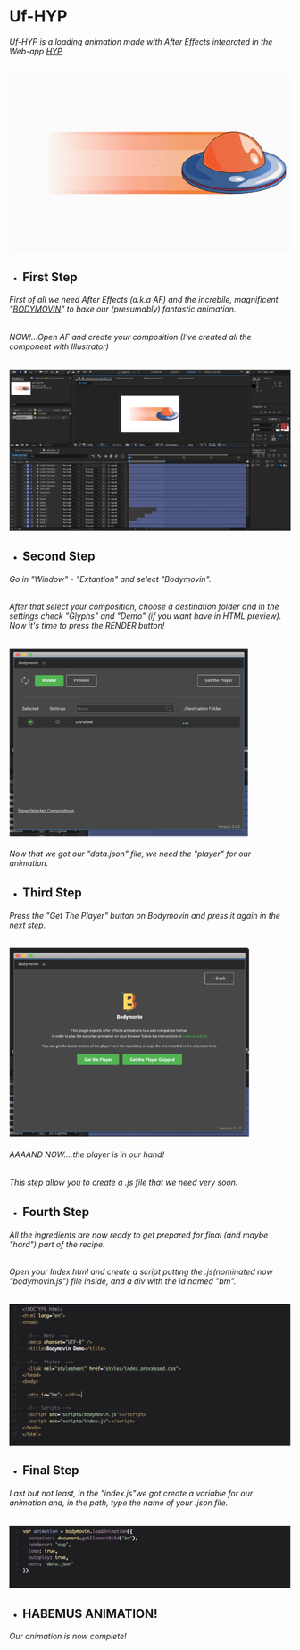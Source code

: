 # Uf-HYP
###### Uf-HYP is a loading animation made with After Effects integrated in the Web-app [HYP](https://happy-beaver-hyp.netlify.com/)
![animation](https://github.com/mrhate8/Uf-HYP/blob/master/ufo-blind.gif)



- ## First Step
###### First of all we need After Effects (a.k.a AF) and the increbile, magnificent "[BODYMOVIN](https://aescripts.com/bodymovin/)" to bake our (presumably) fantastic animation.
###### NOW!...Open AF and create your composition (I've created all the component with Illustrator)

![step1](https://github.com/mrhate8/Uf-HYP/blob/master/img/img1.jpg)



- ## Second Step
###### Go in "Window" - "Extantion" and select "Bodymovin".
###### After that select your composition, choose a destination folder and in the settings check "Glyphs" and "Demo" (if you want have in HTML preview). Now it's time to press the RENDER button!
![step2](https://github.com/mrhate8/Uf-HYP/blob/master/img/img2.jpg)

###### Now that we got our "data.json" file, we need the "player" for our animation.



- ## Third Step
###### Press the "Get The Player" button on Bodymovin and press it again in the next step.
![step3](https://github.com/mrhate8/Uf-HYP/blob/master/img/img3.jpg)
###### AAAAND NOW....the player is in our hand!
###### This step allow you to create a .js file that we need very soon.

- ## Fourth Step
###### All the ingredients are now ready to get prepared for final (and maybe "hard") part of the recipe.
###### Open your Index.html and create a script putting the .js(nominated now "bodymovin.js") file inside, and a div with the id named "bm".

![step4](https://github.com/mrhate8/Uf-HYP/blob/master/img/img4.png)

- ## Final Step
###### Last but not least, in the "index.js"we got create a variable for our animation and, in the path, type the name of your .json file.

![step5](https://github.com/mrhate8/Uf-HYP/blob/master/img/img5.png)

- ## HABEMUS ANIMATION!

###### Our animation is now complete! 
